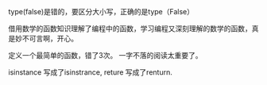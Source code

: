 type(false)是错的，要区分大小写，正确的是type（False）

借用数学的函数知识理解了编程中的函数，学习编程又深刻理解的数学的函数，真是妙不可言啊，开心。

定义一个最简单的函数，错了3次。 一字不落的阅读太重要了。

isinstance 写成了isinstrance, reture 写成了renturn.